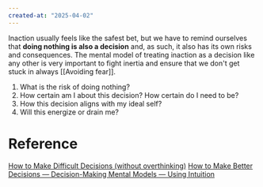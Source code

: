 ```yaml
---
created-at: "2025-04-02"
---
```


Inaction usually feels like the safest bet, but we have to remind ourselves that **doing nothing is also a decision** and, as such, it also has its own risks and consequences. The mental model of treating inaction as a decision like any other is very important to fight inertia and ensure that we don't get stuck in always [[Avoiding fear]].

1. What is the risk of doing nothing?
2. How certain am I about this decision? How certain do I need to be?
3. How this decision aligns with my ideal self?
4. Will this energize or drain me?

# Reference

[How to Make Difficult Decisions (without overthinking)](https://www.youtube.com/watch?v=XILu7hxDr2w)
[How to Make Better Decisions — Decision-Making Mental Models — Using Intuition](https://www.youtube.com/watch?v=vjZH7nmsHpk)
